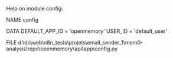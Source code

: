 Help on module config:

NAME
    config

DATA
    DEFAULT_APP_ID = 'openmemory'
    USER_ID = 'default_user'

FILE
    d:\do\web\n8n_tests\projets\email_sender_1\mem0-analysis\repo\openmemory\api\app\config.py



